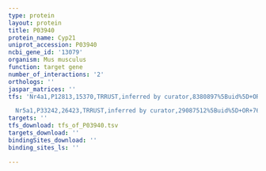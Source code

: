 ```yaml
---
type: protein
layout: protein
title: P03940
protein_name: Cyp21
uniprot_accession: P03940
ncbi_gene_id: '13079'
organism: Mus musculus
function: target gene
number_of_interactions: '2'
orthologs: ''
jaspar_matrices: ''
tfs: 'Nr4a1,P12813,15370,TRRUST,inferred by curator,8380897%5Buid%5D+OR+29087512%5Buid%5D+OR+7623827%5Buid%5D,Yes

  Nr5a1,P33242,26423,TRRUST,inferred by curator,29087512%5Buid%5D+OR+7623827%5Buid%5D,Yes'
targets: ''
tfs_download: tfs_of_P03940.tsv
targets_download: ''
bindingSites_download: ''
binding_sites_ls: ''

---
```

